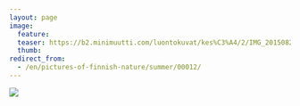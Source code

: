 ```yaml
---
layout: page
image:
  feature:
  teaser: https://b2.minimuutti.com/luontokuvat/kes%C3%A4/2/IMG_20150829_143927-245px.jpg
  thumb:
redirect_from:
  - /en/pictures-of-finnish-nature/summer/00012/
---
```


![](https://b2.minimuutti.com/luontokuvat/kes%C3%A4/2/IMG_20150829_143927-800px.jpg)
